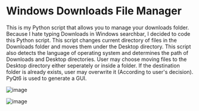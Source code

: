# Windows Downloads File Manager

This is my Python script that allows you to manage your downloads folder. Because I hate typing Downloads in Windows searchbar, I decided to code this Python script.
This script changes current directory of files in the Downloads folder and moves them under the Desktop directory.
This script also detects the language of operating system and determines the path of Downloads and Desktop directories.
User may choose moving files to the Desktop directory either seperately or inside a folder.
If the destination folder is already exists, user may overwrite it (According to user's decision).
PyQt6 is used to generate a GUI.

![image](https://github.com/BatuUzun/Windows-Downloads-File-Manager/assets/103521291/10d9e648-2934-494c-9955-ed1721bbd83a)

![image](https://github.com/BatuUzun/Windows-Downloads-File-Manager/assets/103521291/d9462e31-386f-435f-86f8-115b91d7a56c)
